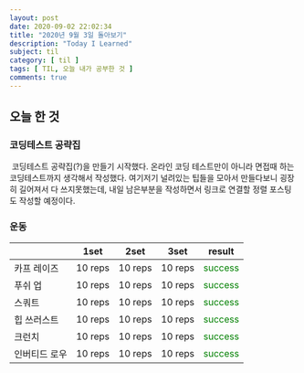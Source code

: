 ```yaml
---
layout: post
date: 2020-09-02 22:02:34
title: "2020년 9월 3일 돌아보기"
description: "Today I Learned"
subject: til
category: [ til ]
tags: [ TIL, 오늘 내가 공부한 것 ]
comments: true
---
```


## 오늘 한 것

### 코딩테스트 공략집

&nbsp;코딩테스트 공략집(?)을 만들기 시작했다. 온라인 코딩 테스트만이 아니라 면접때 하는 코딩테스트까지 생각해서 작성했다. 여기저기 널려있는 팁들을 모아서 만들다보니 굉장히 길어져서 다 쓰지못했는데, 내일 남은부분을 작성하면서 링크로 연결할 정렬 포스팅도 작성할 예정이다.

### 운동

| | 1set | 2set | 3set | result |
|---|:---:|:---:|:---:|---|
| 카프 레이즈 | 10 reps | 10 reps | 10 reps | <span style="color:green">success</span> |
| 푸쉬 업 | 10 reps | 10 reps | 10 reps | <span style="color:green">success</span> |
| 스쿼트 | 10 reps | 10 reps | 10 reps | <span style="color:green">success</span> |
| 힙 쓰러스트 | 10 reps | 10 reps | 10 reps | <span style="color:green">success</span> |
| 크런치 | 10 reps | 10 reps | 10 reps | <span style="color:green">success</span> |
| 인버티드 로우 | 10 reps | 10 reps | 10 reps | <span style="color:green">success</span> |

